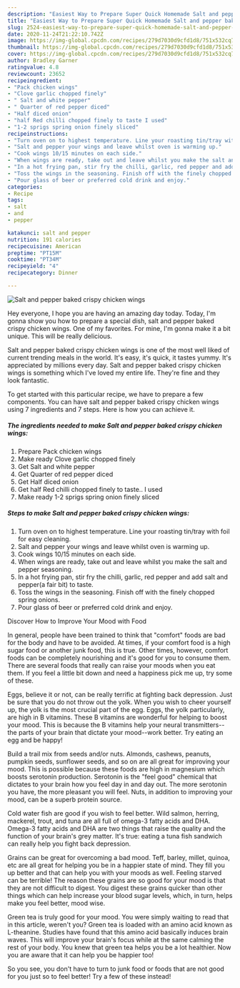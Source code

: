 ```yaml
---
description: "Easiest Way to Prepare Super Quick Homemade Salt and pepper baked crispy chicken wings"
title: "Easiest Way to Prepare Super Quick Homemade Salt and pepper baked crispy chicken wings"
slug: 2524-easiest-way-to-prepare-super-quick-homemade-salt-and-pepper-baked-crispy-chicken-wings
date: 2020-11-24T21:22:10.742Z
image: https://img-global.cpcdn.com/recipes/279d7030d9cfd1d8/751x532cq70/salt-and-pepper-baked-crispy-chicken-wings-recipe-main-photo.jpg
thumbnail: https://img-global.cpcdn.com/recipes/279d7030d9cfd1d8/751x532cq70/salt-and-pepper-baked-crispy-chicken-wings-recipe-main-photo.jpg
cover: https://img-global.cpcdn.com/recipes/279d7030d9cfd1d8/751x532cq70/salt-and-pepper-baked-crispy-chicken-wings-recipe-main-photo.jpg
author: Bradley Garner
ratingvalue: 4.8
reviewcount: 23652
recipeingredient:
- "Pack chicken wings"
- "Clove garlic chopped finely"
- " Salt and white pepper"
- " Quarter of red pepper diced"
- "Half diced onion"
- "half Red chilli chopped finely to taste I used"
- "1-2 sprigs spring onion finely sliced"
recipeinstructions:
- "Turn oven on to highest temperature. Line your roasting tin/tray with foil for easy cleaning."
- "Salt and pepper your wings and leave whilst oven is warming up."
- "Cook wings 10/15 minutes on each side."
- "When wings are ready, take out and leave whilst you make the salt and pepper seasoning."
- "In a hot frying pan, stir fry the chilli, garlic, red pepper and add salt and pepper(a fair bit) to taste."
- "Toss the wings in the seasoning. Finish off with the finely chopped spring onions."
- "Pour glass of beer or preferred cold drink and enjoy."
categories:
- Recipe
tags:
- salt
- and
- pepper

katakunci: salt and pepper 
nutrition: 191 calories
recipecuisine: American
preptime: "PT15M"
cooktime: "PT34M"
recipeyield: "4"
recipecategory: Dinner

---
```



![Salt and pepper baked crispy chicken wings](https://img-global.cpcdn.com/recipes/279d7030d9cfd1d8/751x532cq70/salt-and-pepper-baked-crispy-chicken-wings-recipe-main-photo.jpg)

Hey everyone, I hope you are having an amazing day today. Today, I'm gonna show you how to prepare a special dish, salt and pepper baked crispy chicken wings. One of my favorites. For mine, I'm gonna make it a bit unique. This will be really delicious.



Salt and pepper baked crispy chicken wings is one of the most well liked of current trending meals in the world. It's easy, it's quick, it tastes yummy. It's appreciated by millions every day. Salt and pepper baked crispy chicken wings is something which I've loved my entire life. They're fine and they look fantastic.


To get started with this particular recipe, we have to prepare a few components. You can have salt and pepper baked crispy chicken wings using 7 ingredients and 7 steps. Here is how you can achieve it.

<!--inarticleads1-->

##### The ingredients needed to make Salt and pepper baked crispy chicken wings:

1. Prepare Pack chicken wings
1. Make ready Clove garlic chopped finely
1. Get  Salt and white pepper
1. Get  Quarter of red pepper diced
1. Get Half diced onion
1. Get half Red chilli chopped finely to taste.. I used
1. Make ready 1-2 sprigs spring onion finely sliced




<!--inarticleads2-->

##### Steps to make Salt and pepper baked crispy chicken wings:

1. Turn oven on to highest temperature. Line your roasting tin/tray with foil for easy cleaning.
1. Salt and pepper your wings and leave whilst oven is warming up.
1. Cook wings 10/15 minutes on each side.
1. When wings are ready, take out and leave whilst you make the salt and pepper seasoning.
1. In a hot frying pan, stir fry the chilli, garlic, red pepper and add salt and pepper(a fair bit) to taste.
1. Toss the wings in the seasoning. Finish off with the finely chopped spring onions.
1. Pour glass of beer or preferred cold drink and enjoy.




Discover How to Improve Your Mood with Food


In general, people have been trained to think that "comfort" foods are bad for the body and have to be avoided. At times, if your comfort food is a high sugar food or another junk food, this is true. Other times, however, comfort foods can be completely nourishing and it's good for you to consume them. There are several foods that really can raise your moods when you eat them. If you feel a little bit down and need a happiness pick me up, try some of these.

Eggs, believe it or not, can be really terrific at fighting back depression. Just be sure that you do not throw out the yolk. When you wish to cheer yourself up, the yolk is the most crucial part of the egg. Eggs, the yolk particularly, are high in B vitamins. These B vitamins are wonderful for helping to boost your mood. This is because the B vitamins help your neural transmitters--the parts of your brain that dictate your mood--work better. Try eating an egg and be happy!

Build a trail mix from seeds and/or nuts. Almonds, cashews, peanuts, pumpkin seeds, sunflower seeds, and so on are all great for improving your mood. This is possible because these foods are high in magnesium which boosts serotonin production. Serotonin is the "feel good" chemical that dictates to your brain how you feel day in and day out. The more serotonin you have, the more pleasant you will feel. Nuts, in addition to improving your mood, can be a superb protein source.

Cold water fish are good if you wish to feel better. Wild salmon, herring, mackerel, trout, and tuna are all full of omega-3 fatty acids and DHA. Omega-3 fatty acids and DHA are two things that raise the quality and the function of your brain's grey matter. It's true: eating a tuna fish sandwich can really help you fight back depression. 

Grains can be great for overcoming a bad mood. Teff, barley, millet, quinoa, etc are all great for helping you be in a happier state of mind. They fill you up better and that can help you with your moods as well. Feeling starved can be terrible! The reason these grains are so good for your mood is that they are not difficult to digest. You digest these grains quicker than other things which can help increase your blood sugar levels, which, in turn, helps make you feel better, mood wise.

Green tea is truly good for your mood. You were simply waiting to read that in this article, weren't you? Green tea is loaded with an amino acid known as L-theanine. Studies have found that this amino acid basically induces brain waves. This will improve your brain's focus while at the same calming the rest of your body. You knew that green tea helps you be a lot healthier. Now you are aware that it can help you be happier too!

So you see, you don't have to turn to junk food or foods that are not good for you just so to feel better! Try a few of these instead!

